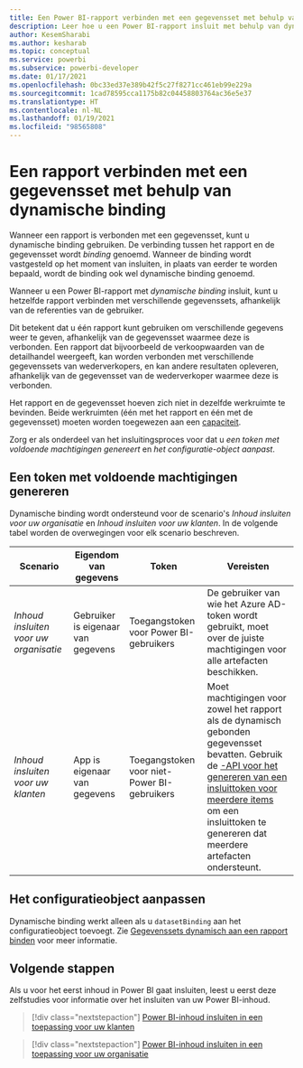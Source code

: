 ```yaml
---
title: Een Power BI-rapport verbinden met een gegevensset met behulp van dynamische binding
description: Leer hoe u een Power BI-rapport insluit met behulp van dynamische binding in ingesloten analyses in Power BI.
author: KesemSharabi
ms.author: kesharab
ms.topic: conceptual
ms.service: powerbi
ms.subservice: powerbi-developer
ms.date: 01/17/2021
ms.openlocfilehash: 0bc33ed37e389b42f5c27f8271cc461eb99e229a
ms.sourcegitcommit: 1cad78595cca1175b82c04458803764ac36e5e37
ms.translationtype: HT
ms.contentlocale: nl-NL
ms.lasthandoff: 01/19/2021
ms.locfileid: "98565808"
---
```

# <a name="connect-a-report-to-a-dataset-using-dynamic-binding"></a>Een rapport verbinden met een gegevensset met behulp van dynamische binding 

Wanneer een rapport is verbonden met een gegevensset, kunt u dynamische binding gebruiken. De verbinding tussen het rapport en de gegevensset wordt *binding* genoemd. Wanneer de binding wordt vastgesteld op het moment van insluiten, in plaats van eerder te worden bepaald, wordt de binding ook wel dynamische binding genoemd.

Wanneer u een Power BI-rapport met *dynamische binding* insluit, kunt u hetzelfde rapport verbinden met verschillende gegevenssets, afhankelijk van de referenties van de gebruiker.

Dit betekent dat u één rapport kunt gebruiken om verschillende gegevens weer te geven, afhankelijk van de gegevensset waarmee deze is verbonden. Een rapport dat bijvoorbeeld de verkoopwaarden van de detailhandel weergeeft, kan worden verbonden met verschillende gegevenssets van wederverkopers, en kan andere resultaten opleveren, afhankelijk van de gegevensset van de wederverkoper waarmee deze is verbonden.

Het rapport en de gegevensset hoeven zich niet in dezelfde werkruimte te bevinden. Beide werkruimten (één met het rapport en één met de gegevensset) moeten worden toegewezen aan een [capaciteit](azure-pbie-create-capacity.md).

Zorg er als onderdeel van het insluitingsproces voor dat u *een token met voldoende machtigingen genereert* en *het configuratie-object aanpast*.

## <a name="generating-a-token-with-sufficient-permissions"></a>Een token met voldoende machtigingen genereren

Dynamische binding wordt ondersteund voor de scenario's *Inhoud insluiten voor uw organisatie* en *Inhoud insluiten voor uw klanten*. In de volgende tabel worden de overwegingen voor elk scenario beschreven.

|Scenario  |Eigendom van gegevens  |Token  |Vereisten  |
|---------|---------|---------|---------|
|*Inhoud insluiten voor uw organisatie*    |Gebruiker is eigenaar van gegevens         |Toegangstoken voor Power BI-gebruikers         |De gebruiker van wie het Azure AD-token wordt gebruikt, moet over de juiste machtigingen voor alle artefacten beschikken.         |
|*Inhoud insluiten voor uw klanten*     |App is eigenaar van gegevens         |Toegangstoken voor niet-Power BI-gebruikers         |Moet machtigingen voor zowel het rapport als de dynamisch gebonden gegevensset bevatten. Gebruik de [-API voor het genereren van een insluittoken voor meerdere items](/rest/api/power-bi/embedtoken/generatetoken) om een insluittoken te genereren dat meerdere artefacten ondersteunt.         |

## <a name="adjusting-the-config-object"></a>Het configuratieobject aanpassen

Dynamische binding werkt alleen als u `datasetBinding` aan het configuratieobject toevoegt. Zie [Gegevenssets dynamisch aan een rapport binden](/javascript/api/overview/powerbi/bind-report-datasets) voor meer informatie. 

## <a name="next-steps"></a>Volgende stappen

Als u voor het eerst inhoud in Power BI gaat insluiten, leest u eerst deze zelfstudies voor informatie over het insluiten van uw Power BI-inhoud.

>[!div class="nextstepaction"]
>[Power BI-inhoud insluiten in een toepassing voor uw klanten](embed-sample-for-customers.md)

>[!div class="nextstepaction"]
>[Power BI-inhoud insluiten in een toepassing voor uw organisatie](embed-sample-for-your-organization.md)